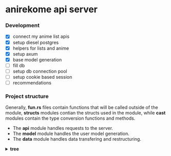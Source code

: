 # anirekome api server

### Development
- [x] connect my anime list apis
- [X] setup diesel postgres
- [X] helpers for lists and anime
- [X] setup axum
- [X] base model generation
- [ ] fill db
- [ ] setup db connection pool
- [ ] setup cookie based session
- [ ] recommendations

### Project structure

Generally, **fun.rs** files contain functions that will be called outside of the module,
**structs** modules contian the structs used in the module, while **cast** modules contain
the type conversion functions and methods.

* The **api** module handles requests to the server.
* The **model** module handles the user model generation.
* The **data** module handles data transfering and restructuring.

<details><summary><b>tree</b></summary>

```
src
│   main.rs
└─> api
│       controller.rs
│       router.rs
│       mod.rs
└─> model
│   │   base.rs
│   │   mod.rs
│   └─> cast
│           base.rs
│           mod.rs
└─> data
│   │   fun.rs
│   │   mod.rs
│   └─> structs
│   │       anime.rs
│   │       list.rs
│   │       mod.rs
│   └─> cast
│   │       generic.rs
│   │       anime.rs
│   │       list.rs
│   │       mod.rs
│   └─> MAL
│   │       fun.rs
│   │       headers.rs
│   │       mod.rs
│   └─> database
│           fun.rs
│           connection.rs
│           schema.rs
│           mod.rs
└─> utils
    └─> ...
```

</details>

